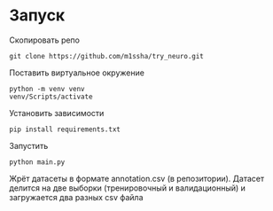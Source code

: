 # Запуск

Скопировать репо
```
git clone https://github.com/m1ssha/try_neuro.git
```

Поставить виртуальное окружение
```
python -m venv venv
venv/Scripts/activate
```

Установить зависимости

```
pip install requirements.txt
```

Запустить
```
python main.py
```

Жрёт датасеты в формате annotation.csv (в репозитории).
Датасет делится на две выборки (тренировочный и валидационный) и загружается два разных csv файла